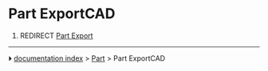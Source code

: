 # Part ExportCAD
1.  REDIRECT [Part Export](Part_Export.md)



---
⏵ [documentation index](../README.md) > [Part](Part_Workbench.md) > Part ExportCAD
